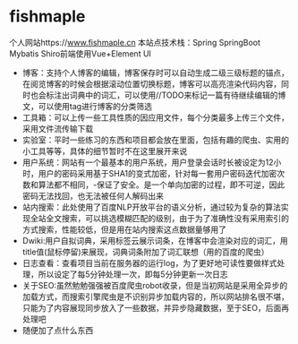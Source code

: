 # fishmaple
个人网站https://www.fishmaple.cn
本站点技术栈：Spring SpringBoot Mybatis Shiro前端使用Vue+Element UI

- 博客：支持个人博客的编辑，博客保存时可以自动生成二级三级标题的锚点，在阅览博客的时候会根据滚动位置切换标题，博客可以高亮渲染代码内容，同时也会标注出词典中的词汇，可以使用//TODO来标记一篇有待继续编辑的博文，可以使用tag进行博客的分类筛选
- 工具箱：可以上传一些工具性质的因应用文件，每个分类最多上传三个文件，采用文件流传输下载
- 实验室：平时一些练习的东西和项目都会放在里面，包括有趣的爬虫、实用的小工具等等，具体的细节暂时不在这里展开来说
- 用户系统：网站有一个最基本的用户系统，用户登录会话时长被设定为12小时，用户的密码采用基于SHA1的变式加密，针对每一套用户密码迭代加密次数和算法都不相同，-保证了安全。是一个单向加密的过程，即不可逆，因此密码无法找回，也无法被任何人解码出来
- 站内搜索：此处使用了百度NLP开放平台的语义分析，通过较为复杂的算法实现全站全文搜索，可以挑选模糊匹配的级别，由于为了准确性没有采用索引的方式搜索，性能较低，但是用在站内搜索这点数据量够用了
- Dwiki:用户自拟词典，采用标签云展示词条，在博客中会渲染对应的词汇，用title值(鼠标停留)来展现，词典词条附加了词汇联想（用的百度的爬虫）
- 日志查看：查看项目当前在服务器的运行log，为了更好地可读性要做样式处理，所以设定了每5分钟处理一次，即每5分钟更新一次日志
- 关于SEO:虽然勉勉强强被百度爬虫robot收录，但是当初网站是采用全异步的加载方式，而搜索引擎爬虫是不识别异步加载内容的，所以网站排名很不堪，只能为了内容展现同步放入了一些数据，并异步隐藏数据，至于SEO，后面再处理吧
- 随便加了点什么东西
